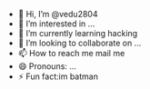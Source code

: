 - 👋 Hi, I’m @vedu2804
- 👀 I’m interested in ...
- 🌱 I’m currently learning hacking
- 💞️ I’m looking to collaborate on ...
- 📫 How to reach me mail me
- 😄 Pronouns: ...
- ⚡ Fun fact:im batman

<!---
vedu2804/vedu2804 is a ✨ special ✨ repository because its `README.md` (this file) appears on your GitHub profile.
You can click the Preview link to take a look at your changes.
--->
